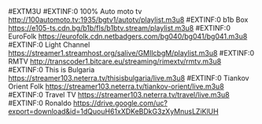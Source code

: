 #EXTM3U
#EXTINF:0 100% Auto moto tv 
http://100automoto.tv:1935/bgtv1/autotv/playlist.m3u8
#EXTINF:0 b1b Box 
https://e105-ts.cdn.bg/b1b/fls/b1btv.stream/playlist.m3u8
#EXTINF:0 EuroFolk 
https://eurofolk.cdn.netbadgers.com/bg040/bg041/bg041.m3u8
#EXTINF:0 Light Channel
https://streamer1.streamhost.org/salive/GMIlcbgM/playlist.m3u8
#EXTINF:0 RMTV
http://transcoder1.bitcare.eu/streaming/rimextv/rmtv.m3u8
#EXTINF:0 This is Bulgaria
https://streamer103.neterra.tv/thisisbulgaria/live.m3u8
#EXTINF:0 Tiankov Orient Folk
https://streamer103.neterra.tv/tiankov-orient/live.m3u8
#EXTINF:0 Travel TV 
https://streamer103.neterra.tv/travel/live.m3u8
#EXTINF:0 Ronaldo
https://drive.google.com/uc?export=download&id=1dQuouH61xXDKeBDkG3zXyMnusLZiKlUH

